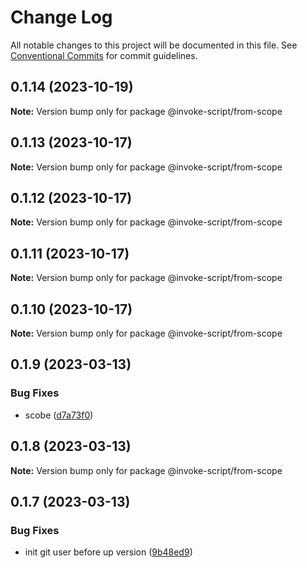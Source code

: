 # Change Log

All notable changes to this project will be documented in this file.
See [Conventional Commits](https://conventionalcommits.org) for commit guidelines.

## 0.1.14 (2023-10-19)

**Note:** Version bump only for package @invoke-script/from-scope





## 0.1.13 (2023-10-17)

**Note:** Version bump only for package @invoke-script/from-scope





## 0.1.12 (2023-10-17)

**Note:** Version bump only for package @invoke-script/from-scope





## 0.1.11 (2023-10-17)

**Note:** Version bump only for package @invoke-script/from-scope





## 0.1.10 (2023-10-17)

**Note:** Version bump only for package @invoke-script/from-scope





## 0.1.9 (2023-03-13)


### Bug Fixes

* scobe ([d7a73f0](https://github.com/VladimirKalmykov/invoke-script/commit/d7a73f0))





## 0.1.8 (2023-03-13)

**Note:** Version bump only for package @invoke-script/from-scope





## 0.1.7 (2023-03-13)


### Bug Fixes

* init git user before up version ([9b48ed9](https://github.com/VladimirKalmykov/invoke-script/commit/9b48ed9))
